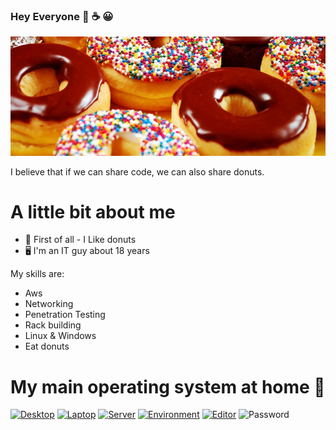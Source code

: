 ### Hey Everyone 🍩 ☕ 😀

![image](donuts.png)

I believe that if we can share code, we can also share donuts.

# A little bit about me 

- 🍩 First of all - I Like donuts
- 🖥️ I'm an IT guy about 18 years 

My skills are:

- Aws
- Networking
- Penetration Testing
- Rack building
- Linux & Windows
- Eat donuts

# My main operating system at home 🐧 

[![Desktop](https://img.shields.io/badge/Desktop-ubuntu-orange)](https://ubuntu.com/)
[![Laptop](https://img.shields.io/badge/Laptop-debian-red)](https://www.debian.org/)
[![Server](https://img.shields.io/badge/Server-fedora-blue)](https://getfedora.org/)
[![Environment](https://img.shields.io/badge/Environment-kde-blue)](https://kde.org/)
[![Editor](https://img.shields.io/badge/Editor-atom-yellowgreen)](https://atom.io/)
![Password](https://img.shields.io/badge/Account--Password-password123!-purple)

<!--
**free-doughnuts/free-doughnuts** is a ✨ _special_ ✨ repository because its `README.md` (this file) appears on your GitHub profile.

Here are some ideas to get you started:

- 🔭 I’m currently working on ...
- 🌱 I’m currently learning ...
- 👯 I’m looking to collaborate on ...
- 🤔 I’m looking for help with ...
- 💬 Ask me about ...
- 📫 How to reach me: ...
- 😄 Pronouns: ...
- ⚡ Fun fact: ...

-->
